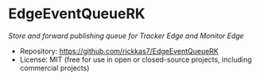 # EdgeEventQueueRK

*Store and forward publishing queue for Tracker Edge and Monitor Edge*

- Repository: https://github.com/rickkas7/EdgeEventQueueRK
- License: MIT (free for use in open or closed-source projects, including commercial projects)

